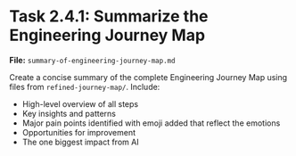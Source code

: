 # Task 2.4.1: Summarize the Engineering Journey Map

**File:** `summary-of-engineering-journey-map.md`

Create a concise summary of the complete Engineering Journey Map using files from `refined-journey-map/`. Include:
- High-level overview of all steps
- Key insights and patterns
- Major pain points identified with emoji added that reflect the emotions
- Opportunities for improvement
- The one biggest impact from AI